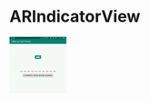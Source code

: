 # ARIndicatorView
<p>  
<img src="https://raw.githubusercontent.com/MartinStamenkovski/ARIndicatorView/gifs/change_shape_gif.gif" alt="" width="100" height="100">   
</p>
